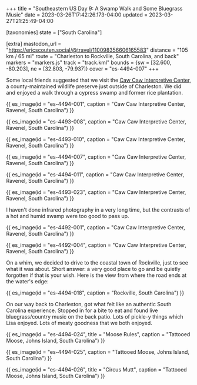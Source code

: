 +++
title = "Southeastern US Day 9: A Swamp Walk and Some Bluegrass Music"
date = 2023-03-26T17:42:26.173-04:00
updated = 2023-03-27T21:25:49-04:00

[taxonomies]
state = ["South Carolina"]

[extra]
mastodon_url = "https://ericscouten.social/@travel/110098356606165583"
distance = "105 km / 65 mi"
route = "Charleston to Rockville, South Carolina, and back"
markers = "markers.js"
track = "track.kml"
bounds = {sw = [32.600, -80.203], ne = [32.803, -79.937]}
cover = "es-4494-007"
+++

Some local friends suggested that we visit the [Caw Caw Interpretive Center](https://ccprc.com/53/Caw-Caw-Interpretive-Center), a county-maintained wildlife preserve just outside of Charleston. We did and enjoyed a walk through a cypress swamp and former rice plantation.

<!-- more -->

{{ es_image(id = "es-4494-001", caption = "Caw Caw Interpretive Center, Ravenel, South Carolina") }}

{{ es_image(id = "es-4493-008", caption = "Caw Caw Interpretive Center, Ravenel, South Carolina") }}

{{ es_image(id = "es-4493-010", caption = "Caw Caw Interpretive Center, Ravenel, South Carolina") }}

{{ es_image(id = "es-4494-007", caption = "Caw Caw Interpretive Center, Ravenel, South Carolina") }}

{{ es_image(id = "es-4494-011", caption = "Caw Caw Interpretive Center, Ravenel, South Carolina") }}

{{ es_image(id = "es-4493-023", caption = "Caw Caw Interpretive Center, Ravenel, South Carolina") }}

I haven't done infrared photography in a very long time, but the contrasts of a hot and humid swamp were too good to pass up.

{{ es_image(id = "es-4492-001", caption = "Caw Caw Interpretive Center, Ravenel, South Carolina") }}

{{ es_image(id = "es-4492-004", caption = "Caw Caw Interpretive Center, Ravenel, South Carolina") }}

On a whim, we decided to drive to the coastal town of Rockville, just to see what it was about. Short answer: a very good place to go and be quietly forgotten if that is your wish. Here is the view from where the road ends at the water's edge:

{{ es_image(id = "es-4494-018", caption = "Rockville, South Carolina") }}

On our way back to Charleston, got what felt like an authentic South Carolina experience. Stopped in for a bite to eat and found live bluegrass/country music on the back patio. Lots of pickle-y things which Lisa enjoyed. Lots of meaty goodness that we both enjoyed.

{{ es_image(id = "es-4494-024", title = "Moose Rules", caption = "Tattooed Moose, Johns Island, South Carolina") }}

{{ es_image(id = "es-4494-025", caption = "Tattooed Moose, Johns Island, South Carolina") }}

{{ es_image(id = "es-4494-026", title = "Circus Mutt", caption = "Tattooed Moose, Johns Island, South Carolina") }}

